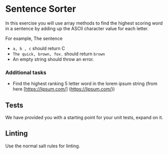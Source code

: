 # Sentence Sorter

In this exercise you will use array methods to find the highest scoring word in a sentence by adding up the ASCII character value for each letter.

For example, The sentence
- `a, b , c` should return C 
- `The quick, brown, fox.` should return `brown`
- An empty string should throw an error.


### Additional tasks
- Find the highest ranking 5 letter word in the lorem ipsum string (from here [https://lipsum.com/] (https://lipsum.com/))

## Tests

We have provided you with a starting point for your unit tests, expand on it.



## Linting

Use the normal salt rules for linting.
